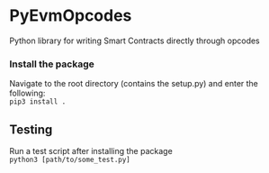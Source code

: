 # PyEvmOpcodes
Python library for writing Smart Contracts directly through opcodes

### Install the package
Navigate to the root directory (contains the setup.py) and enter the following:  
`pip3 install .`  

## Testing
Run a test script after installing the package  
`python3 [path/to/some_test.py]`